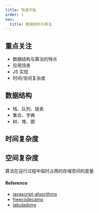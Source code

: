 ```yaml
---
title: 快速开始
order: 1
nav:
  title: 数据结构与算法
---
```


## 重点关注

- 数据结构与算法的特点
- 应用场景
- JS 实现
- 时间/空间复杂度

## 数据结构

- 栈、队列、链表
- 集合、字典
- 树、堆、图

## 时间复杂度

## 空间复杂度

<Alert>
算法在运行过程中临时占用的存储空间的度量
</Alert>

#### Reference

- [javascript-algorithms](https://github.com/trekhleb/javascript-algorithms)
- [freecodecamp](https://www.freecodecamp.org/learn/javascript-algorithms-and-data-structures/intermediate-algorithm-scripting/seek-and-destroy)
- [labuladong](https://github.com/labuladong/fucking-algorithm)
